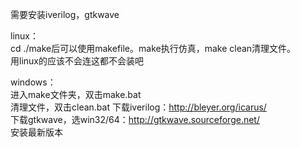 需要安装iverilog，gtkwave


linux：  
cd ./make后可以使用makefile。make执行仿真，make clean清理文件。  
用linux的应该不会连这都不会装吧


windows：  
进入make文件夹，双击make.bat  
清理文件，双击clean.bat
下载iverilog：http://bleyer.org/icarus/  
下载gtkwave，选win32/64：http://gtkwave.sourceforge.net/  
安装最新版本

